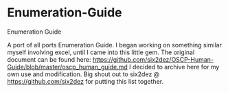 # Enumeration-Guide
Enumeration Guide

A port of all ports Enumeration Guide. I began working on something similar myself involving excel, until I came into this little gem. The original document can be found here: https://github.com/six2dez/OSCP-Human-Guide/blob/master/oscp_human_guide.md I decided to archive here for my own use and modification. Big shout out to six2dez @ https://github.com/six2dez for putting this list together. 
